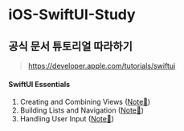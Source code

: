 # iOS-SwiftUI-Study

## 공식 문서 튜토리얼 따라하기
> https://developer.apple.com/tutorials/swiftui



#### SwiftUI Essentials

1. Creating and Combining Views ([Note🔗](https://vivi-log.notion.site/Creating-and-Combining-Views-58e686ce963348ef973b2c1c8bc32985))
2. Building Lists and Navigation ([Note🔗](https://vivi-log.notion.site/Building-Lists-and-Navigation-bc4f902ca3e8445f9f30df70a40be1b8))
3. Handling User Input ([Note🔗](https://vivi-log.notion.site/Handling-User-Input-ac182ce11fab4bb0a1abbb57fe10a765))
